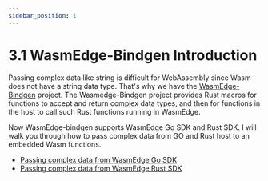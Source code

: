 ```yaml
---
sidebar_position: 1
---
```


# 3.1 WasmEdge-Bindgen Introduction

Passing complex data like string is difficult for WebAssembly since Wasm does not have a string data type. That's why we have the [WasmEdge-Bindgen](https://github.com/second-state/wasmedge-bindgen) project. The Wasmedge-Bindgen project provides Rust macros for functions to accept and return complex data types, and then for functions in the host to call such Rust functions running in WasmEdge.

Now WasmEdge-bindgen supports WasmEdge Go SDK and Rust SDK. I will walk you through how to pass complex data from GO and Rust host to an embedded Wasm functions.

* [Passing complex data from WasmEdge Go SDK](go.md)
* [Passing complex data from WasmEdge Rust SDK](rust.md)

